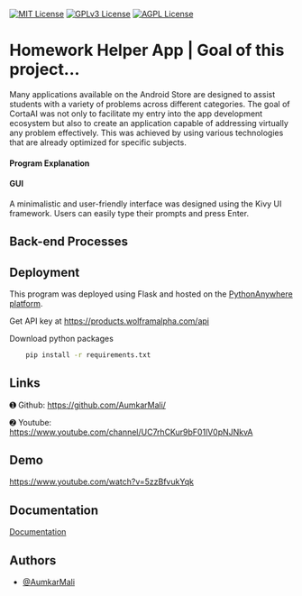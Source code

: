 


[![MIT License](https://img.shields.io/badge/License-MIT-green.svg)](https://choosealicense.com/licenses/mit/)
[![GPLv3 License](https://img.shields.io/badge/License-GPL%20v3-yellow.svg)](https://opensource.org/licenses/)
[![AGPL License](https://img.shields.io/badge/license-AGPL-blue.svg)](http://www.gnu.org/licenses/agpl-3.0)


# Homework Helper App | Goal of this project...

Many applications available on the Android Store are designed to assist students with a variety of problems across different categories. The goal of CortaAI was not only to facilitate my entry into the app development ecosystem but also to create an application capable of addressing virtually any problem effectively. This was achieved by using various technologies that are already optimized for specific subjects.

#### Program Explanation

#### GUI

A minimalistic and user-friendly interface was designed using the Kivy UI framework. Users can easily type their prompts and press Enter.

## Back-end Processes

#### 
## Deployment
This program was deployed using Flask and hosted on the [PythonAnywhere platform](https://www.pythonanywhere.com/).

Get API key at https://products.wolframalpha.com/api

Download python packages

```bash
    pip install -r requirements.txt
```

## Links

➊ Github: https://github.com/AumkarMali/

➋ Youtube: https://www.youtube.com/channel/UC7rhCKur9bF01lV0pNJNkvA
## Demo

https://www.youtube.com/watch?v=5zzBfvukYqk

## Documentation

[Documentation](hhttps://reference.wolfram.com/language/ref/WolframAlpha)


## Authors

- [@AumkarMali](https://www.github.com/AumkarMali)

